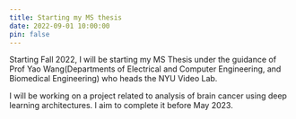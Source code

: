```yaml
---
title: Starting my MS thesis
date: 2022-09-01 10:00:00
pin: false
---
```


Starting Fall 2022, I will be starting my MS Thesis under the guidance of Prof Yao Wang(Departments of Electrical and Computer Engineering, and Biomedical Engineering) who heads the NYU Video Lab. 

I will be working on a project related to analysis of brain cancer using deep learning architectures. I aim to complete it before May 2023.
